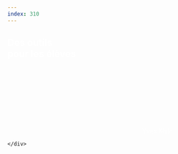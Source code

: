 ```yaml
---
index: 310
---
```


<section class="slide-bottom">   <!-- slide 01 -->
    <span class="background" style="background-image:url('assets/images/outils01.jpg')"></span>
    <!--.wrap = container (width: 90%) -->
    <div class="wrap">
    <div class="content-left" style="color:#fff">
            <h1 class="text-data">Des outils<br /> pour les élèves</h1>
            <figcaption ><svg class="fa-camera"><use xlink:href="#fa-camera"></use></svg>&nbsp;Yves Klein</figcaption>
     </div>    
        
    </div>
   <!-- .end .wrap -->
</section>